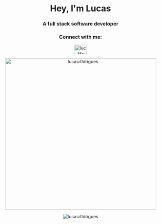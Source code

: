 <h1 align="center">Hey, I'm Lucas</h1>
<h3 align="center">A full stack software developer</h3>

<h3 align="center">Connect with me:</h3>
<p align="center">
  <a href="https://linkedin.com/in/lucas-augusto-rodrigues" target="blank"
    ><img
      align="center"
      src="https://raw.githubusercontent.com/rahuldkjain/github-profile-readme-generator/master/src/images/icons/Social/linked-in-alt.svg"
      alt="lucas-augusto-rodrigues"
      height="30"
      width="40"
  /></a>
</p>

<p align="center">
  <img
    align="center"
    width="495"
    src="https://github-readme-stats.vercel.app/api/top-langs?username=lucasr0drigues&show_icons=true&theme=dark&locale=en&layout=compact"
    alt="lucasr0drigues"
  />
</p>

<p align="center">
  <img
    align="center"
    src="https://github-readme-streak-stats.herokuapp.com/?user=lucasr0drigues&theme=dark"
    alt="lucasr0drigues"
  />
</p>
